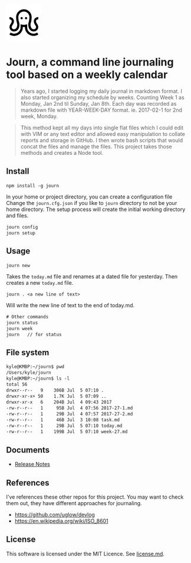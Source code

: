 <img src="assets/icons8-Octopus-96.png" title="Octopus" width="96" height="96">

# Journ, a command line journaling tool based on a weekly calendar

> Years ago, I started logging my daily journal in markdown format. I also started
organizing my schedule by weeks. Counting Week 1 as Monday, Jan 2nd til Sunday,
Jan 8th. Each day was recorded as markdown file with YEAR-WEEK-DAY format.
ie. 2017-02-1 for 2nd week, Monday.

> This method kept all my days into single flat files which I could edit with VIM
or any text editor and allowed easy manipulation to collate reports and storage
in GitHub. I then wrote bash scripts that would concat the files and manage the
files. This project takes those methods and creates a Node tool.

## Install
```
npm install -g journ
```

In your home or project directory, you can create a configuration file
Change the `journ.cfg.json` if you like to `journ` directory to not be your home directory.
The setup process will create the initial working directory and files.

```
journ config
journ setup
```

## Usage
```
journ new
```

Takes the `today.md` file and renames at a dated file for yesterday. Then
creates a new  `today.md` file.

```
journ . <a new line of text>
```
Will write the new line of text to the end of today.md.


```
# Other commands
journ status
journ week
journ   // for status
```

## File system
```
kyle@KMBP:~/journ$ pwd
/Users/kyle/journ
kyle@KMBP:~/journ$ ls -l
total 56
drwxr--r--   9    306B Jul  5 07:10 .
drwxr-xr-x+ 50    1.7K Jul  5 07:09 ..
drwxr-xr-x   6    204B Jul  4 09:43 2017
-rw-r--r--   1     95B Jul  4 07:56 2017-27-1.md
-rw-r--r--   1     29B Jul  4 07:57 2017-27-2.md
-rw-r--r--   1     46B Jul  3 10:08 task.md
-rw-r--r--   1     29B Jul  5 07:10 today.md
-rw-r--r--   1    199B Jul  5 07:10 week-27.md
```

## Documents

* [Release Notes](docs/release.md)

## References
I've references these other repos for this project. You may want to check them out, they have
different approaches for journaling.

* https://github.com/uglow/devlog
* https://en.wikipedia.org/wiki/ISO_8601

## License
This software is licensed under the MIT Licence. See [license.md](license.md).
